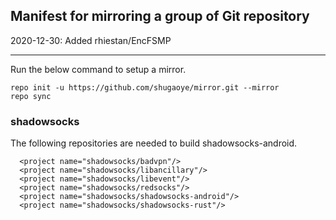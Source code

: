 Manifest for mirroring a group of Git repository
------------------------------------------------

2020-12-30: Added rhiestan/EncFSMP

---

Run the below command to setup a mirror.

```
repo init -u https://github.com/shugaoye/mirror.git --mirror
repo sync
```

### shadowsocks
The following repositories are needed to build shadowsocks-android.

```
  <project name="shadowsocks/badvpn"/>
  <project name="shadowsocks/libancillary"/>
  <project name="shadowsocks/libevent"/>
  <project name="shadowsocks/redsocks"/>
  <project name="shadowsocks/shadowsocks-android"/>
  <project name="shadowsocks/shadowsocks-rust"/>
```